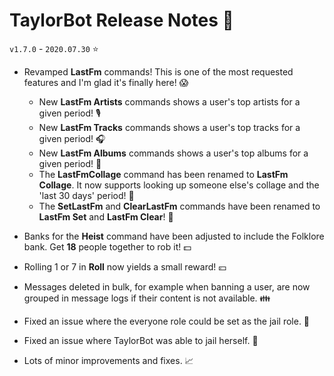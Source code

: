 # TaylorBot Release Notes 📝
`v1.7.0` - `2020.07.30` ⭐

- Revamped **LastFm** commands! This is one of the most requested features and I'm glad it's finally here! 😱
    - New **LastFm Artists** commands shows a user's top artists for a given period! 🎙
    - New **LastFm Tracks** commands shows a user's top tracks for a given period! 🎧
    - New **LastFm Albums** commands shows a user's top albums for a given period! 💽
    - The **LastFmCollage** command has been renamed to **LastFm Collage**. It now supports looking up someone else's collage and the 'last 30 days' period! 👀
    - The **SetLastFm** and **ClearLastFm** commands have been renamed to **LastFm Set** and **LastFm Clear**! 🚚

- Banks for the **Heist** command have been adjusted to include the Folklore bank. Get __18__ people together to rob it! 💵

- Rolling 1 or 7 in **Roll** now yields a small reward! 💴

- Messages deleted in bulk, for example when banning a user, are now grouped in message logs if their content is not available. 👪

- Fixed an issue where the everyone role could be set as the jail role. 🐛

- Fixed an issue where TaylorBot was able to jail herself. 🐛

- Lots of minor improvements and fixes. 📈
